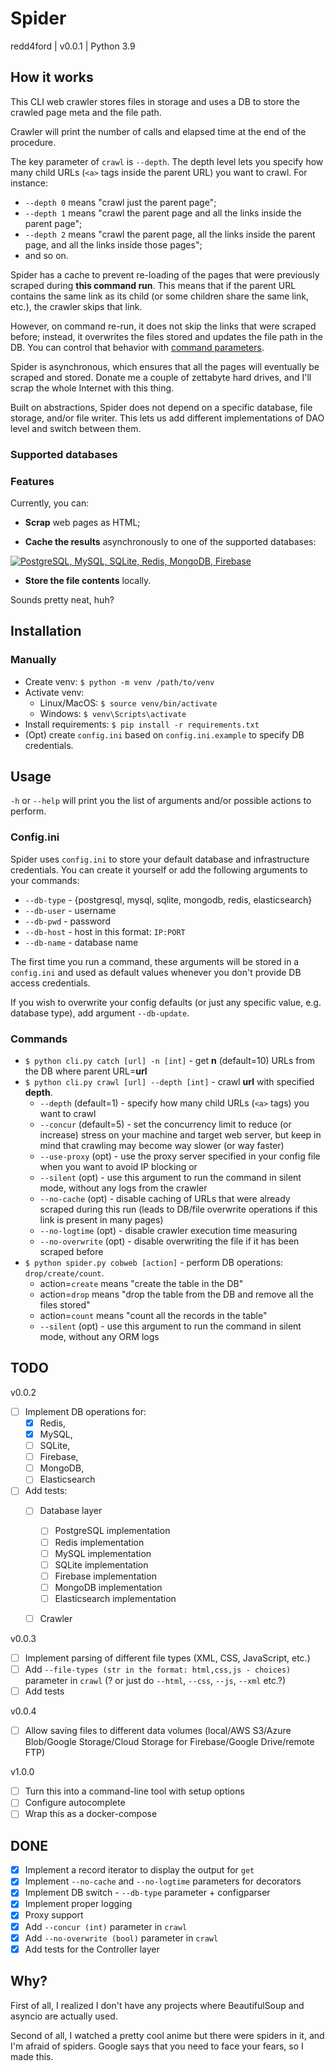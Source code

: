 # Spider
redd4ford | v0.0.1 | Python 3.9

## How it works

This CLI web crawler stores files in storage and uses a DB to store the crawled page meta and the file path.

Crawler will print the number of calls and elapsed time at the end of the procedure.

The key parameter of `crawl` is `--depth`. The depth level lets you specify how many child URLs (`<a>` tags inside the parent URL) you want to crawl. For instance:
* `--depth 0` means "crawl just the parent page"; 
* `--depth 1` means "crawl the parent page and all the links inside the parent page"; 
* `--depth 2` means "crawl the parent page, all the links inside the parent page, and all the links inside those pages";
* and so on.

Spider has a cache to prevent re-loading of the pages that were previously scraped during **this command run**. This means that if the parent URL contains the same link as its child (or some children share the same link, etc.), the crawler skips that link.

However, on command re-run, it does not skip the links that were scraped before; instead, it overwrites the files stored and updates the file path in the DB. You can control that behavior with [command parameters](https://github.com/redd4ford/spider#commands).

Spider is asynchronous, which ensures that all the pages will eventually be scraped and stored. Donate me a couple of zettabyte hard drives, and I'll scrap the whole Internet with this thing.

Built on abstractions, Spider does not depend on a specific database, file storage, and/or file writer. This lets us add different implementations of DAO level and switch between them.

### Supported databases



### Features

Currently, you can:
- **Scrap** web pages as HTML;


- **Cache the results** asynchronously to one of the supported databases:

[![PostgreSQL, MySQL, SQLite, Redis, MongoDB, Firebase](https://skillicons.dev/icons?i=postgres,mysql,sqlite,redis,mongodb,firebase&perline=6)](https://skillicons.dev)
- **Store the file contents** locally.

Sounds pretty neat, huh?

## Installation

### Manually
* Create venv: `$ python -m venv /path/to/venv`
* Activate venv:
  * Linux/MacOS: `$ source venv/bin/activate`
  * Windows: `$ venv\Scripts\activate`
* Install requirements: `$ pip install -r requirements.txt`
* (Opt) create `config.ini` based on `config.ini.example` to specify DB credentials.

## Usage

`-h` or `--help` will print you the list of arguments and/or possible actions to perform.

### Config.ini

Spider uses `config.ini` to store your default database and infrastructure credentials. You can create it yourself or add the following arguments to your commands:
* `--db-type` - {postgresql, mysql, sqlite, mongodb, redis, elasticsearch}
* `--db-user` - username
* `--db-pwd` - password
* `--db-host` - host in this format: `IP:PORT`
* `--db-name` - database name

The first time you run a command, these arguments will be stored in a `config.ini` and used as default values whenever you don't provide DB access credentials.

If you wish to overwrite your config defaults (or just any specific value, e.g. database type), add argument `--db-update`.

### Commands

* `$ python cli.py catch [url] -n [int]` - get **n** (default=10) URLs from the DB where parent URL=**url**
* `$ python cli.py crawl [url] --depth [int]` - crawl **url** with specified **depth**.
  * `--depth` (default=1) - specify how many child URLs (`<a>` tags) you want to crawl
  * `--concur` (default=5) - set the concurrency limit to reduce (or increase) stress on your machine and target web server, but keep in mind that crawling may become way slower (or way faster)
  * `--use-proxy` (opt) - use the proxy server specified in your config file when you want to avoid IP blocking or 
  * `--silent` (opt) - use this argument to run the command in silent mode, without any logs from the crawler
  * `--no-cache` (opt) - disable caching of URLs that were already scraped during this run (leads to DB/file overwrite operations if this link is present in many pages)
  * `--no-logtime` (opt) - disable crawler execution time measuring
  * `--no-overwrite` (opt) - disable overwriting the file if it has been scraped before
* `$ python spider.py cobweb [action]` - perform DB operations: `drop/create/count`.
  * action=`create` means "create the table in the DB"
  * action=`drop` means "drop the table from the DB and remove all the files stored"
  * action=`count` means "count all the records in the table"
  * `--silent` (opt) - use this argument to run the command in silent mode, without any ORM logs

## TODO

v0.0.2
- [ ] Implement DB operations for:
  - [x] Redis, 
  - [x] MySQL, 
  - [ ] SQLite,
  - [ ] Firebase,
  - [ ] MongoDB,
  - [ ] Elasticsearch
- [ ] Add tests:
  - [ ] Database layer
    - [ ] PostgreSQL implementation
    - [ ] Redis implementation
    - [ ] MySQL implementation
    - [ ] SQLite implementation
    - [ ] Firebase implementation
    - [ ] MongoDB implementation
    - [ ] Elasticsearch implementation
  - [ ] Crawler


v0.0.3
- [ ] Implement parsing of different file types (XML, CSS, JavaScript, etc.)
- [ ] Add `--file-types (str in the format: html,css,js - choices)` parameter in `crawl` (? or just do `--html`, `--css`, `--js`, `--xml` etc.?)
- [ ] Add tests

v0.0.4
- [ ] Allow saving files to different data volumes (local/AWS S3/Azure Blob/Google Storage/Cloud Storage for Firebase/Google Drive/remote FTP)

v1.0.0
- [ ] Turn this into a command-line tool with setup options
- [ ] Configure autocomplete 
- [ ] Wrap this as a docker-compose

## DONE

- [x] Implement a record iterator to display the output for `get`
- [x] Implement `--no-cache` and `--no-logtime` parameters for decorators
- [x] Implement DB switch - `--db-type` parameter + configparser
- [x] Implement proper logging
- [x] Proxy support
- [x] Add `--concur (int)` parameter in `crawl`
- [x] Add `--no-overwrite (bool)` parameter in `crawl`
- [x] Add tests for the Controller layer

## Why?

First of all, I realized I don't have any projects where BeautifulSoup and asyncio are actually used.

Second of all, I watched a pretty cool anime but there were spiders in it, and I'm afraid of spiders. Google says that you need to face your fears, so I made this.
